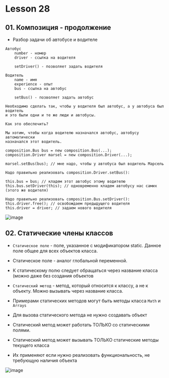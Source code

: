 # Lesson 28

## 01. Композиция - продолжение

* Разбор задачи об автобусе и водителе

```
Автобус
    number - номер
    driver - ссылка на водителя
    
    setDriver() - позволяет задать водителя
    
Водитель 
    name - имя
    experience - опыт
    bus - ссылка на автобус
    
    setBus() - позволяет задать автобус
    
Необходимо сделать так, чтобы у водителя был автобус, а у автобуса был водитель
и это были одни и те же люди и автобусы.

Как это обеспечить?

Мы хотим, чтобы когда водителю назначался автобус, автобусу автоматически
назначался этот водитель.

composition.Bus bus = new composition.Bus(...);
composition.Driver marsel = new composition.Driver(...);

marsel.setBus(bus); // мне надо, чтобы у автобуса был водитель Марсель

Надо правильно реализовать composition.Driver.setBus():

this.bus = bus; // кладем этот автобус этому водителю
this.bus.setDriver(this); // одновременно кладем автобусу нас самих (этого же водителя)

Надо правильно реализовать composition.Bus.setDriver():
this.driver.free(); // освобождаем предыдущего водителя
this.driver = driver; // задаем нового водителя
```

![image](https://raw.githubusercontent.com/ait-tr/cohort27/main/basic_programming/lesson_28/img/1.png)

## 02. Статические члены классов

* `Статическое поле` - поле, указанное с модификатором static. Данное поле общее для всех объектов класса.
* Статическое поле - аналог глобальной переменной.
* К статическому полю следует обращаться через название класса (можно даже без создания объектов

* `Статический метод` - метод, который относится к классу, а не к объекту. Можно вызывать через название класса.
* Примерами статических методов могут быть методы класса `Math` и `Arrays`
* Для вызова статического метода не нужно создавать объект
* Статический метод может работать ТОЛЬКО со статическими полями.
* Статический метод может вызывать ТОЛЬКО статические методы текущего класса
* Их применяют если нужно реализовать функциональность, не требующую наличия объекта

![image](https://raw.githubusercontent.com/ait-tr/cohort27/main/basic_programming/lesson_28/img/2.png)